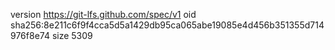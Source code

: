 version https://git-lfs.github.com/spec/v1
oid sha256:8e211c6f9f4cca5d5a1429db95ca065abe19085e4d456b351355d714976f8e74
size 5309
